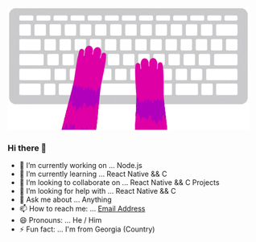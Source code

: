 ![gif](https://github.com/NikaKereselidze/NikaKereselidze/blob/main/giphy.gif?raw=true)

### Hi there 👋


- 🔭 I’m currently working on ... Node.js
- 🌱 I’m currently learning ... React Native && C
- 👯 I’m looking to collaborate on ... React Native && C Projects
- 🤔 I’m looking for help with ... React Native && C
- 💬 Ask me about ... Anything
- 📫 How to reach me: ... <a href="mailto:nikakereselidze17@gmail.com">Email Address</a>
- 😄 Pronouns: ... He / Him
- ⚡ Fun fact: ... I'm from Georgia (Country)
